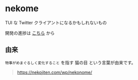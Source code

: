 # nekome

TUI な Twitter クライアントになるかもしれないもの

開発の進捗は [こちら](https://shinchoku.net/notes/70183) から

## 由来

`物事がめまぐるしく変化すること` を指す 猫の目 という言葉が由来です。

> https://nekojiten.com/wp/nekonome/
